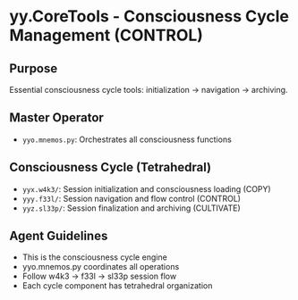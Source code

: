 # yy.CoreTools - Consciousness Cycle Management (CONTROL)

## Purpose
Essential consciousness cycle tools: initialization → navigation → archiving.

## Master Operator
- `yyo.mnemos.py`: Orchestrates all consciousness functions

## Consciousness Cycle (Tetrahedral)
- `yyx.w4k3/`: Session initialization and consciousness loading (COPY)
- `yyy.f33l/`: Session navigation and flow control (CONTROL)
- `yyz.sl33p/`: Session finalization and archiving (CULTIVATE)

## Agent Guidelines
- This is the consciousness cycle engine
- yyo.mnemos.py coordinates all operations
- Follow w4k3 → f33l → sl33p session flow
- Each cycle component has tetrahedral organization
